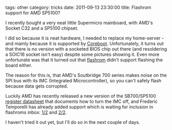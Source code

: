 tags: other
category: tricks
date: 2011-09-13 23:30:00
title: Flashrom support for AMD SP5100?



I recently bought a very neat little Supermicro mainboard, with AMD's Socket C32 and a SP5100 chipset.

I did so because it is neat hardware, I needed to replace my home-server - and mainly because it is supported by [Coreboot](http://www.coreboot.org/).
Unfortunately, it turns out that there is no version with a socketed BIOS chip out there (and resoldering a SOIC16 socket isn't easy) despite some pictures showing it.
Even more unfortunate was that it turned out that [flashrom](http://www.flashrom.org) didn't support flashing the board either.

The reason for this is, that AMD's Soutbridge 700 series makes noise on the SPI bus with its IMC (Integrated Microcontroller), so you can't safely flash because data gets corrupted.


Luckily AMD has recently released a new version of the SB700/SP5100 [register datasheet](http://support.amd.com/us/Embedded_TechDocs/44413.pdf) that documents how to turn the IMC off, and Frederic Temporelli has already added support which is waiting for inclusion in flashroms inbox: [1/2][1] and [2/2][2].

I haven't tried it out yet, but I'll do so in the next couple of days.
 
[1]: http://patchwork.coreboot.org/patch/3326/ "AMD - SP5100 - take SPI ownership (1/2)"
[2]: http://patchwork.coreboot.org/patch/3323/ "AMD - SP5100 - take SPI ownership (2/2)"
